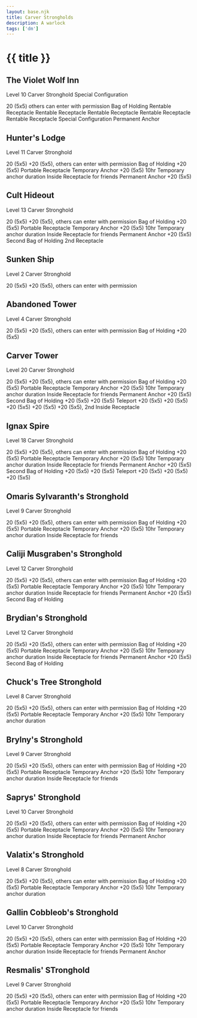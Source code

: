 ```yaml
---
layout: base.njk
title: Carver Strongholds
description: A warlock
tags: ['dm']
---
```


# {{ title }}

## The Violet Wolf Inn 

Level 10 Carver Stronghold Special Configuration

20 (5x5)
others can enter with permission
Bag of Holding
Rentable Receptacle
Rentable Receptacle
Rentable Receptacle
Rentable Receptacle
Rentable Receptacle
Special Configuration
Permanent Anchor

## Hunter's Lodge

Level 11 Carver Stronghold

20 (5x5)
+20 (5x5), others can enter with permission
Bag of Holding
+20 (5x5)
Portable Receptacle
Temporary Anchor
+20 (5x5)
10hr Temporary anchor duration
Inside Receptacle for friends
Permanent Anchor
+20 (5x5)

## Cult Hideout 

Level 13 Carver Stronghold

20 (5x5)
+20 (5x5), others can enter with permission
Bag of Holding
+20 (5x5)
Portable Receptacle
Temporary Anchor
+20 (5x5)
10hr Temporary anchor duration
Inside Receptacle for friends
Permanent Anchor
+20 (5x5)
Second Bag of Holding
2nd Receptacle

## Sunken Ship

Level 2 Carver Stronghold

20 (5x5)
+20 (5x5), others can enter with permission

## Abandoned Tower

Level 4 Carver Stronghold

20 (5x5)
+20 (5x5), others can enter with permission
Bag of Holding
+20 (5x5)

## Carver Tower

Level 20 Carver Stronghold

20 (5x5)
+20 (5x5), others can enter with permission
Bag of Holding
+20 (5x5)
Portable Receptacle
Temporary Anchor
+20 (5x5)
10hr Temporary anchor duration
Inside Receptacle for friends
Permanent Anchor
+20 (5x5)
Second Bag of Holding
+20 (5x5)
+20 (5x5)
Teleport
+20 (5x5)
+20 (5x5)
+20 (5x5)
+20 (5x5)
+20 (5x5), 2nd Inside Receptacle

## Ignax Spire

Level 18 Carver Stronghold

20 (5x5)
+20 (5x5), others can enter with permission
Bag of Holding
+20 (5x5)
Portable Receptacle
Temporary Anchor
+20 (5x5)
10hr Temporary anchor duration
Inside Receptacle for friends
Permanent Anchor
+20 (5x5)
Second Bag of Holding
+20 (5x5)
+20 (5x5)
Teleport
+20 (5x5)
+20 (5x5)
+20 (5x5)

## Omaris Sylvaranth's Stronghold

Level 9 Carver Stronghold

20 (5x5)
+20 (5x5), others can enter with permission
Bag of Holding
+20 (5x5)
Portable Receptacle
Temporary Anchor
+20 (5x5)
10hr Temporary anchor duration
Inside Receptacle for friends

## Caliji Musgraben's Stronghold

Level 12 Carver Stronghold

20 (5x5)
+20 (5x5), others can enter with permission
Bag of Holding
+20 (5x5)
Portable Receptacle
Temporary Anchor
+20 (5x5)
10hr Temporary anchor duration
Inside Receptacle for friends
Permanent Anchor
+20 (5x5)
Second Bag of Holding

## Brydian's Stronghold

Level 12 Carver Stronghold

20 (5x5)
+20 (5x5), others can enter with permission
Bag of Holding
+20 (5x5)
Portable Receptacle
Temporary Anchor
+20 (5x5)
10hr Temporary anchor duration
Inside Receptacle for friends
Permanent Anchor
+20 (5x5)
Second Bag of Holding

## Chuck's Tree Stronghold

Level 8 Carver Stronghold

20 (5x5)
+20 (5x5), others can enter with permission
Bag of Holding
+20 (5x5)
Portable Receptacle
Temporary Anchor
+20 (5x5)
10hr Temporary anchor duration

## Brylny's Stronghold

Level 9 Carver Stronghold

20 (5x5)
+20 (5x5), others can enter with permission
Bag of Holding
+20 (5x5)
Portable Receptacle
Temporary Anchor
+20 (5x5)
10hr Temporary anchor duration
Inside Receptacle for friends

## Saprys' Stronghold

Level 10 Carver Stronghold

20 (5x5)
+20 (5x5), others can enter with permission
Bag of Holding
+20 (5x5)
Portable Receptacle
Temporary Anchor
+20 (5x5)
10hr Temporary anchor duration
Inside Receptacle for friends
Permanent Anchor

## Valatix's Stronghold

Level 8 Carver Stronghold

20 (5x5)
+20 (5x5), others can enter with permission
Bag of Holding
+20 (5x5)
Portable Receptacle
Temporary Anchor
+20 (5x5)
10hr Temporary anchor duration

## Gallin Cobbleob's Stronghold

Level 10 Carver Stronghold

20 (5x5)
+20 (5x5), others can enter with permission
Bag of Holding
+20 (5x5)
Portable Receptacle
Temporary Anchor
+20 (5x5)
10hr Temporary anchor duration
Inside Receptacle for friends
Permanent Anchor

## Resmalis' STronghold

Level 9 Carver Stronghold

20 (5x5)
+20 (5x5), others can enter with permission
Bag of Holding
+20 (5x5)
Portable Receptacle
Temporary Anchor
+20 (5x5)
10hr Temporary anchor duration
Inside Receptacle for friends